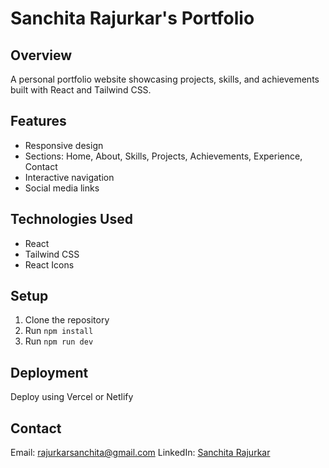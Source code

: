# Sanchita Rajurkar's Portfolio

## Overview

A personal portfolio website showcasing projects, skills, and achievements built with React and Tailwind CSS.

## Features

- Responsive design
- Sections: Home, About, Skills, Projects, Achievements, Experience, Contact
- Interactive navigation
- Social media links

## Technologies Used

- React
- Tailwind CSS
- React Icons

## Setup

1. Clone the repository
2. Run `npm install`
3. Run `npm run dev`

## Deployment

Deploy using Vercel or Netlify

## Contact

Email: rajurkarsanchita@gmail.com
LinkedIn: [Sanchita Rajurkar](https://linkedin.com/in/sanchita-rajurkar-840180297)
